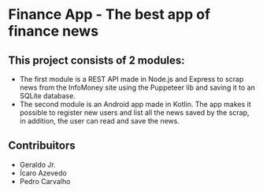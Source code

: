 # Finance App - The best app of finance news

## This project consists of 2 modules:
- The first module is a REST API made in Node.js and Express to scrap news from the InfoMoney site using the Puppeteer lib and saving it to an SQLite database.
- The second module is an Android app made in Kotlin. The app makes it possible to register new users and list all the news saved by the scrap, in addition, the user can read and save the news.

## Contribuitors
- Geraldo Jr.
- Ícaro Azevedo
- Pedro Carvalho

